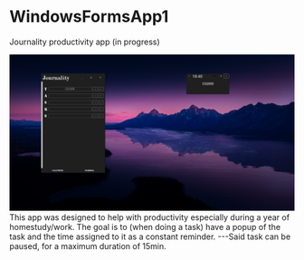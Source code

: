 # WindowsFormsApp1
Journality productivity app (in progress)

![](screenshot.png)
This app was designed to help with productivity especially during a year of homestudy/work. 
The goal is to (when doing a task) have a popup of the task and the time assigned to it as a constant reminder.
---Said task can be paused, for a maximum duration of 15min.
